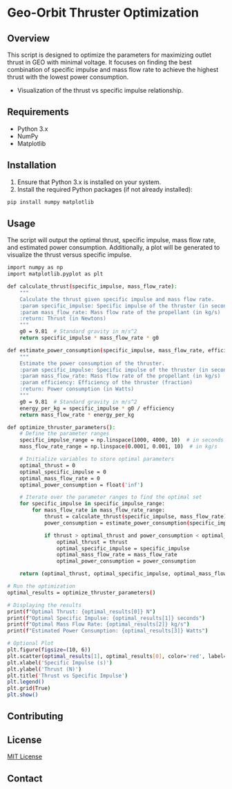 # Geo-Orbit Thruster Optimization 

## Overview
This script is designed to optimize the parameters for maximizing outlet thrust in GEO with minimal voltage. It focuses on finding the best combination of specific impulse and mass flow rate to achieve the highest thrust with the lowest power consumption.

- Visualization of the thrust vs specific impulse relationship.

## Requirements
- Python 3.x
- NumPy
- Matplotlib

## Installation
1. Ensure that Python 3.x is installed on your system.
2. Install the required Python packages (if not already installed):
```bash
pip install numpy matplotlib
```

## Usage
The script will output the optimal thrust, specific impulse, mass flow rate, and estimated power consumption. Additionally, a plot will be generated to visualize the thrust versus specific impulse.
```bash
import numpy as np
import matplotlib.pyplot as plt

def calculate_thrust(specific_impulse, mass_flow_rate):
    """
    Calculate the thrust given specific impulse and mass flow rate.
    :param specific_impulse: Specific impulse of the thruster (in seconds)
    :param mass_flow_rate: Mass flow rate of the propellant (in kg/s)
    :return: Thrust (in Newtons)
    """
    g0 = 9.81  # Standard gravity in m/s^2
    return specific_impulse * mass_flow_rate * g0

def estimate_power_consumption(specific_impulse, mass_flow_rate, efficiency=0.5):
    """
    Estimate the power consumption of the thruster.
    :param specific_impulse: Specific impulse of the thruster (in seconds)
    :param mass_flow_rate: Mass flow rate of the propellant (in kg/s)
    :param efficiency: Efficiency of the thruster (fraction)
    :return: Power consumption (in Watts)
    """
    g0 = 9.81  # Standard gravity in m/s^2
    energy_per_kg = specific_impulse * g0 / efficiency
    return mass_flow_rate * energy_per_kg

def optimize_thruster_parameters():
    # Define the parameter ranges
    specific_impulse_range = np.linspace(1000, 4000, 10)  # in seconds
    mass_flow_rate_range = np.linspace(0.0001, 0.001, 10)  # in kg/s

    # Initialize variables to store optimal parameters
    optimal_thrust = 0
    optimal_specific_impulse = 0
    optimal_mass_flow_rate = 0
    optimal_power_consumption = float('inf')

    # Iterate over the parameter ranges to find the optimal set
    for specific_impulse in specific_impulse_range:
        for mass_flow_rate in mass_flow_rate_range:
            thrust = calculate_thrust(specific_impulse, mass_flow_rate)
            power_consumption = estimate_power_consumption(specific_impulse, mass_flow_rate)

            if thrust > optimal_thrust and power_consumption < optimal_power_consumption:
                optimal_thrust = thrust
                optimal_specific_impulse = specific_impulse
                optimal_mass_flow_rate = mass_flow_rate
                optimal_power_consumption = power_consumption

    return (optimal_thrust, optimal_specific_impulse, optimal_mass_flow_rate, optimal_power_consumption)

# Run the optimization
optimal_results = optimize_thruster_parameters()

# Displaying the results
print(f"Optimal Thrust: {optimal_results[0]} N")
print(f"Optimal Specific Impulse: {optimal_results[1]} seconds")
print(f"Optimal Mass Flow Rate: {optimal_results[2]} kg/s")
print(f"Estimated Power Consumption: {optimal_results[3]} Watts")

# Optional Plot
plt.figure(figsize=(10, 6))
plt.scatter(optimal_results[1], optimal_results[0], color='red', label='Optimal Point')
plt.xlabel('Specific Impulse (s)')
plt.ylabel('Thrust (N)')
plt.title('Thrust vs Specific Impulse')
plt.legend()
plt.grid(True)
plt.show()
```


## Contributing


## License
[MIT License](LICENSE)

## Contact

